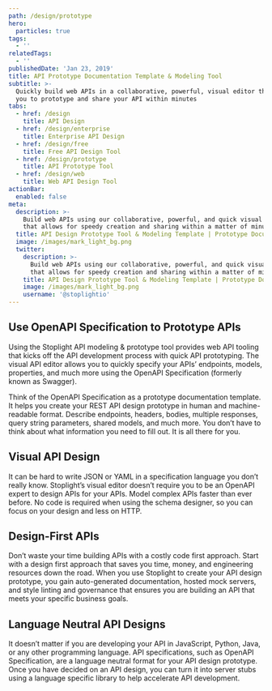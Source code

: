 ```yaml
---
path: /design/prototype
hero:
  particles: true
tags:
  - ''
relatedTags:
  - ''
publishedDate: 'Jan 23, 2019'
title: API Prototype Documentation Template & Modeling Tool
subtitle: >-
  Quickly build web APIs in a collaborative, powerful, visual editor that allows
  you to prototype and share your API within minutes
tabs:
  - href: /design
    title: API Design
  - href: /design/enterprise
    title: Enterprise API Design
  - href: /design/free
    title: Free API Design Tool
  - href: /design/prototype
    title: API Prototype Tool
  - href: /design/web
    title: Web API Design Tool
actionBar:
  enabled: false
meta:
  description: >-
    Build web APIs using our collaborative, powerful, and quick visual editor
    that allows for speedy creation and sharing within a matter of minutes
  title: API Design Prototype Tool & Modeling Template | Prototype Documentation
  image: /images/mark_light_bg.png
  twitter:
    description: >-
      Build web APIs using our collaborative, powerful, and quick visual editor
      that allows for speedy creation and sharing within a matter of minutes
    title: API Design Prototype Tool & Modeling Template | Prototype Documentation
    image: /images/mark_light_bg.png
    username: '@stoplightio'
---
```


## Use OpenAPI Specification to Prototype APIs

Using the Stoplight API modeling & prototype tool provides web API tooling that kicks off the API development process with quick API prototyping. The visual API editor allows you to quickly specify your APIs’ endpoints, models, properties, and much more using the OpenAPI Specification (formerly known as Swagger).

Think of the OpenAPI Specification as a prototype documentation template. It helps you create your REST API design prototype in human and machine-readable format. Describe endpoints, headers, bodies, multiple responses, query string parameters, shared models, and much more. You don’t have to think about what information you need to fill out. It is all there for you.

## Visual API Design

It can be hard to write JSON or YAML in a specification language you don’t really know. Stoplight’s visual editor doesn’t require you to be an OpenAPI expert to design APIs for your APIs. Model complex APIs faster than ever before. No code is required when using the schema designer, so you can focus on your design and less on HTTP.

## Design-First APIs

Don’t waste your time building APIs with a costly code first approach. Start with a design first approach that saves you time, money, and engineering resources down the road. When you use Stoplight to create your API design prototype, you gain auto-generated documentation, hosted mock servers, and style linting and governance that ensures you are building an API that meets your specific business goals.

## Language Neutral API Designs

It doesn’t matter if you are developing your API in JavaScript, Python, Java, or any other programming language. API specifications, such as OpenAPI Specification, are a language neutral format for your API design prototype. Once you have decided on an API design, you can turn it into server stubs using a language specific library to help accelerate API development.
